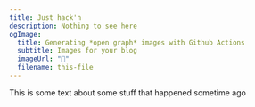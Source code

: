 ```yaml
---
title: Just hack'n
description: Nothing to see here
ogImage:
  title: Generating *open graph* images with Github Actions
  subtitle: Images for your blog
  imageUrl: "🥳"
  filename: this-file
---
```


This is some text about some stuff that happened sometime ago
